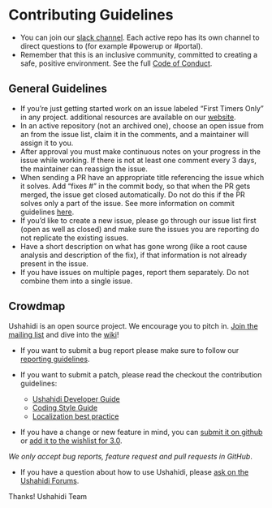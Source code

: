 # Contributing Guidelines
* You can join our [slack channel](http://systers.io/slack-systers-opensource/).  Each active repo has its own channel to direct questions to (for example #powerup or #portal).  
* Remember that this is an inclusive community, committed to creating a safe, positive environment.  See the full [Code of Conduct](http://www.systers.io/code-of-conduct.html).
## General Guidelines
* If you’re just getting started work on an issue labeled “First Timers Only” in any project. additional resources are available on our [website](http://www.systers.io).
* In an active repository (not an archived one), choose an open issue from an from the issue list, claim it in the comments, and a maintainer will assign it to you.  
* After approval you must make continuous notes on your progress in the issue while working.  If there is not at least one comment every 3 days, the maintainer can reassign the issue.
* When sending a PR have an appropriate title referencing the issue which it solves. Add “fixes #<issue-number>” in the commit body, so that when the PR gets merged, the issue get closed automatically. Do not do this if the PR solves only a part of the issue. See more information on commit guidelines [here](https://udacity.github.io/git-styleguide/).
* If you’d like to create a new issue, please go through our issue list first (open as well as closed) and make sure the issues you are reporting do not replicate the existing issues. 
* Have a short description on what has gone wrong (like a root cause analysis and description of the fix), if that information is not already present in the issue.
* If you have issues on multiple pages, report them separately. Do not combine them into a single issue.

## Crowdmap
Ushahidi is an open source project. We encourage you to pitch in. [Join the mailing list](http://list.ushahidi.com) and dive into the [wiki](https://wiki.ushahidi.com)!

* If you want to submit a bug report please make sure to follow our [reporting guidelines](https://wiki.ushahidi.com/display/WIKI/Report+a+bug).

* If you want to submit a patch, please read the checkout the contribution guidelines:
  * [Ushahidi Developer Guide](https://wiki.ushahidi.com/display/WIKI/Ushahidi+Developer+Guide)
  * [Coding Style Guide](https://wiki.ushahidi.com/display/WIKI/Coding+Style+Guide)
  * [Localization best practice](https://wiki.ushahidi.com/display/WIKI/Localization+-+dev+best+practices)

* If you have a change or new feature in mind, you can [submit it on github](https://github.com/ushahidi/Ushahidi_Web/issues/new) or [add it to the wishlist for 3.0](https://wiki.ushahidi.com/display/WIKI/Ushahidi+3.x+Wishlist).

*We only accept bug reports, feature request and pull requests in GitHub*.

* If you have a question about how to use Ushahidi, please [ask on the Ushahidi Forums](http://forums.ushahidi.com).

Thanks!
Ushahidi Team
